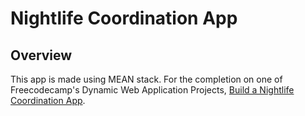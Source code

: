 # Nightlife Coordination App

## Overview

This app is made using MEAN stack. For the completion on one of Freecodecamp's Dynamic Web Application Projects, [Build a Nightlife Coordination App](httpshttps://www.freecodecamp.com/challenges/build-a-nightlife-coordination-app).